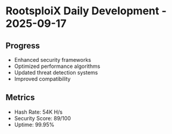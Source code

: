 ﻿# RootsploiX Daily Development - 2025-09-17

## Progress
- Enhanced security frameworks
- Optimized performance algorithms
- Updated threat detection systems
- Improved compatibility

## Metrics
- Hash Rate: 54K H/s
- Security Score: 89/100
- Uptime: 99.95%
